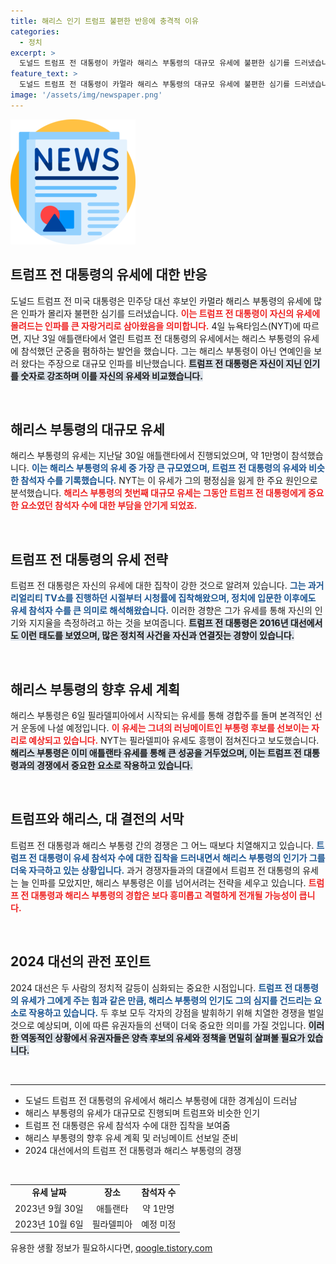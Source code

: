 ```yaml
---
title: 해리스 인기 트럼프 불편한 반응에 충격적 이유
categories:
  - 정치
excerpt: >
  도널드 트럼프 전 대통령이 카멀라 해리스 부통령의 대규모 유세에 불편한 심기를 드러냈습니다. 해리스의 1만 인파에 연예인 때문이라며 비난한 트럼프. 과거와 달리 해리스가 강력한 대항마로 떠오르면서 트럼프의 긴장감도 고조되고 있습니다!
feature_text: >
  도널드 트럼프 전 대통령이 카멀라 해리스 부통령의 대규모 유세에 불편한 심기를 드러냈습니다. 해리스의 1만 인파에 연예인 때문이라며 비난한 트럼프. 과거와 달리 해리스가 강력한 대항마로 떠오르면서 트럼프의 긴장감도 고조되고 있습니다!
image: '/assets/img/newspaper.png'
---
```


<p><img src="/assets/img/newspaper.png" alt="kimp 속보" /></p>

<h2 data-ke-size="size26">트럼프 전 대통령의 유세에 대한 반응</h2>

<p>도널드 트럼프 전 미국 대통령은 민주당 대선 후보인 카멀라 해리스 부통령의 유세에 많은 인파가 몰리자 불편한 심기를 드러냈습니다. <b><span style="color: #ee2323;">이는 트럼프 전 대통령이 자신의 유세에 몰려드는 인파를 큰 자랑거리로 삼아왔음을 의미합니다.</span></b> 4일 뉴욕타임스(NYT)에 따르면, 지난 3일 애틀랜타에서 열린 트럼프 전 대통령의 유세에서는 해리스 부통령의 유세에 참석했던 군중을 폄하하는 발언을 했습니다. 그는 해리스 부통령이 아닌 연예인을 보러 왔다는 주장으로 대규모 인파를 비난했습니다. <b><span style="background-color: #21538527;">트럼프 전 대통령은 자신이 지닌 인기를 숫자로 강조하며 이를 자신의 유세와 비교했습니다.</span></b></p>

<p data-ke-size="size16">&nbsp;</p>

<h2 data-ke-size="size26">해리스 부통령의 대규모 유세</h2>

<p>해리스 부통령의 유세는 지난달 30일 애틀랜타에서 진행되었으며, 약 1만명이 참석했습니다. <b><span style="color: #1a5490;">이는 해리스 부통령의 유세 중 가장 큰 규모였으며, 트럼프 전 대통령의 유세와 비슷한 참석자 수를 기록했습니다.</span></b> NYT는 이 유세가 그의 평정심을 잃게 한 주요 원인으로 분석했습니다. <b><span style="color: #ee2323;">해리스 부통령의 첫번째 대규모 유세는 그동안 트럼프 전 대통령에게 중요한 요소였던 참석자 수에 대한 부담을 안기게 되었죠.</span></b></p>

<p data-ke-size="size16">&nbsp;</p>

<h2 data-ke-size="size26">트럼프 전 대통령의 유세 전략</h2>

<p>트럼프 전 대통령은 자신의 유세에 대한 집착이 강한 것으로 알려져 있습니다. <b><span style="color: #1a5490;">그는 과거 리얼리티 TV쇼를 진행하던 시절부터 시청률에 집착해왔으며, 정치에 입문한 이후에도 유세 참석자 수를 큰 의미로 해석해왔습니다.</span></b> 이러한 경향은 그가 유세를 통해 자신의 인기와 지지율을 측정하려고 하는 것을 보여줍니다. <b><span style="background-color: #21538527;">트럼프 전 대통령은 2016년 대선에서도 이런 태도를 보였으며, 많은 정치적 사건을 자신과 연결짓는 경향이 있습니다.</span></b></p>

<p data-ke-size="size16">&nbsp;</p>

<h2 data-ke-size="size26">해리스 부통령의 향후 유세 계획</h2>

<p>해리스 부통령은 6일 필라델피아에서 시작되는 유세를 통해 경합주를 돌며 본격적인 선거 운동에 나설 예정입니다. <b><span style="color: #ee2323;">이 유세는 그녀의 러닝메이트인 부통령 후보를 선보이는 자리로 예상되고 있습니다.</span></b> NYT는 필라델피아 유세도 흥행이 점쳐진다고 보도했습니다. <b><span style="background-color: #21538527;">해리스 부통령은 이미 애틀랜타 유세를 통해 큰 성공을 거두었으며, 이는 트럼프 전 대통령과의 경쟁에서 중요한 요소로 작용하고 있습니다.</span></b></p>

<p data-ke-size="size16">&nbsp;</p>

<h2 data-ke-size="size26">트럼프와 해리스, 대 결전의 서막</h2>

<p>트럼프 전 대통령과 해리스 부통령 간의 경쟁은 그 어느 때보다 치열해지고 있습니다. <b><span style="color: #1a5490;">트럼프 전 대통령이 유세 참석자 수에 대한 집착을 드러내면서 해리스 부통령의 인기가 그를 더욱 자극하고 있는 상황입니다.</span></b> 과거 경쟁자들과의 대결에서 트럼프 전 대통령의 유세는 늘 인파를 모았지만, 해리스 부통령은 이를 넘어서려는 전략을 세우고 있습니다. <b><span style="color: #ee2323;">트럼프 전 대통령과 해리스 부통령의 경합은 보다 흥미롭고 격렬하게 전개될 가능성이 큽니다.</span></b></p>

<p data-ke-size="size16">&nbsp;</p>

<h2 data-ke-size="size26">2024 대선의 관전 포인트</h2>

<p>2024 대선은 두 사람의 정치적 갈등이 심화되는 중요한 시점입니다. <b><span style="color: #1a5490;">트럼프 전 대통령의 유세가 그에게 주는 힘과 같은 만큼, 해리스 부통령의 인기도 그의 심지를 건드리는 요소로 작용하고 있습니다.</span></b> 두 후보 모두 각자의 강점을 발휘하기 위해 치열한 경쟁을 벌일 것으로 예상되며, 이에 따른 유권자들의 선택이 더욱 중요한 의미를 가질 것입니다. <b><span style="background-color: #21538527;">이러한 역동적인 상황에서 유권자들은 양측 후보의 유세와 정책을 면밀히 살펴볼 필요가 있습니다.</span></b></p>

<p data-ke-size="size16">&nbsp;</p>

<hr>

<ul>
<li>도널드 트럼프 전 대통령의 유세에서 해리스 부통령에 대한 경계심이 드러남</li>
<li>해리스 부통령의 유세가 대규모로 진행되며 트럼프와 비슷한 인기</li>
<li>트럼프 전 대통령은 유세 참석자 수에 대한 집착을 보여줌</li>
<li>해리스 부통령의 향후 유세 계획 및 러닝메이트 선보일 준비</li>
<li>2024 대선에서의 트럼프 전 대통령과 해리스 부통령의 경쟁</li>
</ul>

<p data-ke-size="size16">&nbsp;</p>

<table>
<tr>
<td style="text-align: center; height: 17px;"><b>유세 날짜</b></td>
<td style="text-align: center; height: 17px;"><b>장소</b></td>
<td style="text-align: center; height: 17px;"><b>참석자 수</b></td>
</tr>
<tr>
<td style="text-align: center; height: 17px;">2023년 9월 30일</td>
<td style="text-align: center; height: 17px;">애틀랜타</td>
<td style="text-align: center; height: 17px;">약 1만명</td>
</tr>
<tr>
<td style="text-align: center; height: 17px;">2023년 10월 6일</td>
<td style="text-align: center; height: 17px;">필라델피아</td>
<td style="text-align: center; height: 17px;">예정 미정</td>
</tr>
</table>
유용한 생활 정보가 필요하시다면, <a href="https://qoogle.tistory.com" rel="dofollow">qoogle.tistory.com</a>


